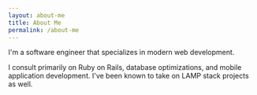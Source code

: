```yaml
---
layout: about-me
title: About Me
permalink: /about-me
---
```


I'm a software engineer that specializes in modern web development.

I consult primarily on Ruby on Rails, database optimizations, and mobile application development. I've been known to take on LAMP stack projects as well.
